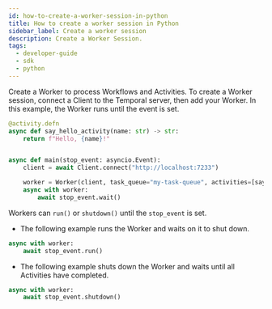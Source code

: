 ```yaml
---
id: how-to-create-a-worker-session-in-python
title: How to create a worker session in Python
sidebar_label: Create a worker session
description: Create a Worker Session.
tags:
  - developer-guide
  - sdk
  - python
---
```


Create a Worker to process Workflows and Activities.
To create a Worker session, connect a Client to the Temporal server, then add your Worker. In this example, the Worker runs until the event is set.

```python
@activity.defn
async def say_hello_activity(name: str) -> str:
    return f"Hello, {name}!"


async def main(stop_event: asyncio.Event):
    client = await Client.connect("http://localhost:7233")

    worker = Worker(client, task_queue="my-task-queue", activities=[say_hello_activity])
    async with worker:
        await stop_event.wait()
```

Workers can `run()` or `shutdown()` until the `stop_event` is set.

- The following example runs the Worker and waits on it to shut down.

```python
async with worker:
    await stop_event.run()
```

- The following example shuts down the Worker and waits until all Activities have completed.

```python
async with worker:
    await stop_event.shutdown()
```

